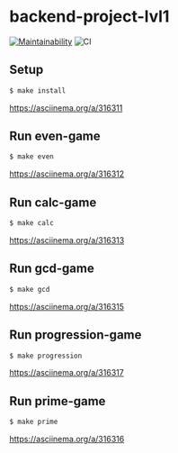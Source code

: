 # backend-project-lvl1
[![Maintainability](https://api.codeclimate.com/v1/badges/63d4c778bfb6c609b8df/maintainability)](https://codeclimate.com/github/biryukovmaxim/backend-project-lvl1/maintainability)
![CI](https://github.com/biryukovmaxim/backend-project-lvl1/workflows/CI/badge.svg)

## Setup

```sh
$ make install
```
https://asciinema.org/a/316311

## Run even-game

```sh
$ make even
```
https://asciinema.org/a/316312
## Run calc-game

```sh
$ make calc
```
https://asciinema.org/a/316313

## Run gcd-game

```sh
$ make gcd
```
https://asciinema.org/a/316315

## Run progression-game

```sh
$ make progression
```
https://asciinema.org/a/316317

## Run prime-game

```sh
$ make prime
```
https://asciinema.org/a/316316

